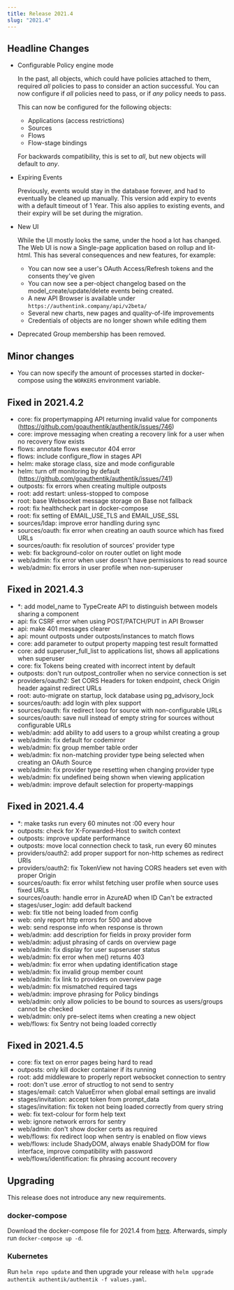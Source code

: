 ```yaml
---
title: Release 2021.4
slug: "2021.4"
---
```


## Headline Changes

- Configurable Policy engine mode

    In the past, all objects, which could have policies attached to them, required *all* policies to pass to consider an action successful.
    You can now configure if *all* policies need to pass, or if *any* policy needs to pass.

    This can now be configured for the following objects:

    - Applications (access restrictions)
    - Sources
    - Flows
    - Flow-stage bindings

    For backwards compatibility, this is set to *all*, but new objects will default to *any*.

- Expiring Events

    Previously, events would stay in the database forever, and had to eventually be cleaned up manually. This version add expiry to events with a default
    timeout of 1 Year. This also applies to existing events, and their expiry will be set during the migration.

- New UI

    While the UI mostly looks the same, under the hood a lot has changed. The Web UI is now a Single-page application based on rollup and lit-html. This has several consequences and new features, for example:

    - You can now see a user's OAuth Access/Refresh tokens and the consents they've given
    - You can now see a per-object changelog based on the model_create/update/delete events being created.
    - A new API Browser is available under `https://authentink.company/api/v2beta/`
    - Several new charts, new pages and quality-of-life improvements
    - Credentials of objects are no longer shown while editing them

- Deprecated Group membership has been removed.

## Minor changes

- You can now specify the amount of processes started in docker-compose using the `WORKERS` environment variable.

## Fixed in 2021.4.2

- core: fix propertymapping API returning invalid value for components (https://github.com/goauthentik/authentik/issues/746)
- core: improve messaging when creating a recovery link for a user when no recovery flow exists
- flows: annotate flows executor 404 error
- flows: include configure_flow in stages API
- helm: make storage class, size and mode configurable
- helm: turn off monitoring by default (https://github.com/goauthentik/authentik/issues/741)
- outposts: fix errors when creating multiple outposts
- root: add restart: unless-stopped to compose
- root: base Websocket message storage on Base not fallback
- root: fix healthcheck part in docker-compose
- root: fix setting of EMAIL_USE_TLS and EMAIL_USE_SSL
- sources/ldap: improve error handling during sync
- sources/oauth: fix error when creating an oauth source which has fixed URLs
- sources/oauth: fix resolution of sources' provider type
- web: fix background-color on router outlet on light mode
- web/admin: fix error when user doesn't have permissions to read source
- web/admin: fix errors in user profile when non-superuser


## Fixed in 2021.4.3

- *: add model_name to TypeCreate API to distinguish between models sharing a component
- api: fix CSRF error when using POST/PATCH/PUT in API Browser
- api: make 401 messages clearer
- api: mount outposts under outposts/instances to match flows
- core: add parameter to output property mapping test result formatted
- core: add superuser_full_list to applications list, shows all applications when superuser
- core: fix Tokens being created with incorrect intent by default
- outposts: don't run outpost_controller when no service connection is set
- providers/oauth2: Set CORS Headers for token endpoint, check Origin header against redirect URLs
- root: auto-migrate on startup, lock database using pg_advisory_lock
- sources/oauth: add login with plex support
- sources/oauth: fix redirect loop for source with non-configurable URLs
- sources/oauth: save null instead of empty string for sources without configurable URLs
- web/admin: add ability to add users to a group whilst creating a group
- web/admin: fix default for codemirror
- web/admin: fix group member table order
- web/admin: fix non-matching provider type being selected when creating an OAuth Source
- web/admin: fix provider type resetting when changing provider type
- web/admin: fix undefined being shown when viewing application
- web/admin: improve default selection for property-mappings

## Fixed in 2021.4.4

- *: make tasks run every 60 minutes not :00 every hour
- outposts: check for X-Forwarded-Host to switch context
- outposts: improve update performance
- outposts: move local connection check to task, run every 60 minutes
- providers/oauth2: add proper support for non-http schemes as redirect URIs
- providers/oauth2: fix TokenView not having CORS headers set even with proper Origin
- sources/oauth: fix error whilst fetching user profile when source uses fixed URLs
- sources/oauth: handle error in AzureAD when ID Can't be extracted
- stages/user_login: add default backend
- web: fix title not being loaded from config
- web: only report http errors for 500 and above
- web: send response info when response is thrown
- web/admin: add description for fields in proxy provider form
- web/admin: adjust phrasing of cards on overview page
- web/admin: fix display for user supseruser status
- web/admin: fix error when me() returns 403
- web/admin: fix error when updating identification stage
- web/admin: fix invalid group member count
- web/admin: fix link to providers on overview page
- web/admin: fix mismatched required tags
- web/admin: improve phrasing for Policy bindings
- web/admin: only allow policies to be bound to sources as users/groups cannot be checked
- web/admin: only pre-select items when creating a new object
- web/flows: fix Sentry not being loaded correctly

## Fixed in 2021.4.5

- core: fix text on error pages being hard to read
- outposts: only kill docker container if its running
- root: add middleware to properly report websocket connection to sentry
- root: don't use .error of structlog to not send to sentry
- stages/email: catch ValueError when global email settings are invalid
- stages/invitation: accept token from prompt_data
- stages/invitation: fix token not being loaded correctly from query string
- web: fix text-colour for form help text
- web: ignore network errors for sentry
- web/admin: don't show docker certs as required
- web/flows: fix redirect loop when sentry is enabled on flow views
- web/flows: include ShadyDOM, always enable ShadyDOM for flow interface, improve compatibility with password
- web/flows/identification: fix phrasing account recovery

## Upgrading

This release does not introduce any new requirements.

### docker-compose

Download the docker-compose file for 2021.4 from [here](https://raw.githubusercontent.com/goauthentik/authentik/version-2021.4/docker-compose.yml). Afterwards, simply run `docker-compose up -d`.

### Kubernetes

Run `helm repo update` and then upgrade your release with `helm upgrade authentik authentik/authentik -f values.yaml`.
